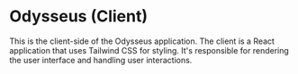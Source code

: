 # Odysseus (Client)
This is the client-side of the Odysseus application. The client is a React application that uses Tailwind CSS for styling. It's responsible for rendering the user interface and handling user interactions.